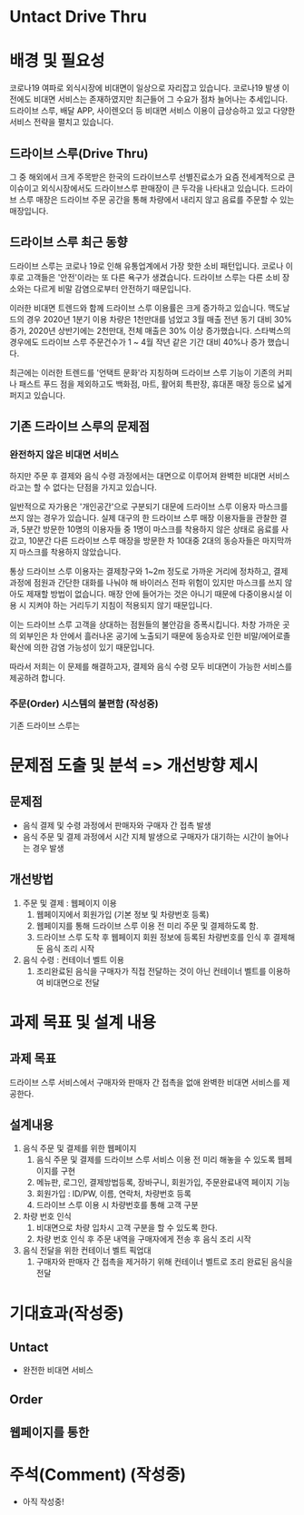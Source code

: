 # Untact Drive Thru
# 배경 및 필요성
코로나19 여파로 외식시장에 비대면이 일상으로 자리잡고 있습니다. 코로나19 발생 이전에도 비대면 서비스는 존재하였지만 최근들어 그 수요가 점차 늘어나는 추세입니다. 드라이브 스루, 배달 APP, 사이렌오더 등 비대면 서비스 이용이 급상승하고 있고 다양한 서비스 전략을 펼치고 있습니다. 

## 드라이브 스루(Drive Thru)
그 중 해외에서 크게 주목받은 한국의 드라이브스루 선별진료소가 요즘 전세계적으로 큰 이슈이고 외식시장에서도 드라이브스루 판매장이 큰 두각을 나타내고 있습니다. 드라이브 스루 매장은 드라이브 주문 공간을 통해 차량에서 내리지 않고 음료를 주문할 수 있는 매장입니다. 
## 드라이브 스루 최근 동향
드라이브 스루는 코로나 19로 인해 유통업계에서 가장 핫한 소비 패턴입니다. 코로나 이후로 고객들은 '안전'이라는 또 다른 욕구가 생겼습니다. 드라이브 스루는 다른 소비 장소와는 다르게 비말 감염으로부터 안전하기 때문입니다.

이러한 비대면 트렌드와 함께 드라이브 스루 이용률은 크게 증가하고 있습니다.
맥도날드의 경우 2020년 1분기 이용 차량은 1천만대를 넘었고 3월 매출 전년 동기 대비 30% 증가, 2020년 상반기에는 2천만대, 전체 매출은 30% 이상 증가했습니다.
스타벅스의 경우에도 드라이브 스루 주문건수가 1 ~ 4월 작년 같은 기간 대비 40%나 증가 했습니다.

최근에는 이러한 트렌드를 '언택트 문화'라 지칭하며 드라이브 스루 기능이 기존의 커피나 패스트 푸드 점을 제외하고도 백화점, 마트, 활어회 특판장, 휴대폰 매장 등으로 넓게 퍼지고 있습니다.

## 기존 드라이브 스루의 문제점
### 완전하지 않은 비대면 서비스
하지만 주문 후 결제와 음식 수령 과정에서는 대면으로 이루어져 완벽한 비대면 서비스라고는 할 수 없다는 단점을 가지고 있습니다.

일반적으로 자가용은 '개인공간'으로 구분되기 대문에 드라이브 스루 이용자 마스크를 쓰지 않는 경우가 있습니다. 실제 대구의 한 드라이브 스루 매장 이용자들을 관찰한 결과, 5분간 방문한 10명의 이용자들 중 1명이 마스크를 착용하지 않은 상태로 음료를 사갔고, 10분간 다른 드라이브 스루 매장을 방문한 차 10대중 2대의 동승자들은 마지막까지 마스크를 착용하지 않았습니다.

통상 드라이브 스루 이용자는 결제창구와 1~2m 정도로 가까운 거리에 정차하고, 결제 과정에 점원과 간단한 대화를 나눠야 해 바이러스 전파 위험이 있지만 마스크를 쓰지 않아도 제재할 방법이 없습니다. 매장 안에 들어가는 것은 아니기 때문에 다중이용시설 이용 시 지켜야 하는 거리두기 지침이 적용되지 않기 때문입니다.

이는 드라이브 스루 고객을 상대하는 점원들의 불안감을 증폭시킵니다. 차창 가까운 곳의 외부인은 차 안에서 흘러나온 공기에 노출되기 때문에 동승자로 인한 비말/에어로졸 확산에 의한 감염 가능성이 있기 때문입니다.

따라서 저희는 이 문제를 해결하고자, 결제와 음식 수령 모두 비대면이 가능한 서비스를 제공하려 합니다.

### 주문(Order) 시스템의 불편함 (작성중)
기존 드라이브 스루는 

# 문제점 도출 및 분석 => 개선방향 제시
## 문제점
- 음식 결제 및 수령 과정에서 판매자와 구매자 간 접촉 발생
- 음식 주문 및 결제 과정에서 시간 지체 발생으로 구매자가 대기하는 시간이 늘어나는 경우 발생
## 개선방법
1. 주문 및 결제 : 웹페이지 이용
   1. 웹페이지에서 회원가입 (기본 정보 및 차량번호 등록)
   2. 웹페이지를 통해 드라이브 스루 이용 전 미리 주문 및 결제하도록 함.
   3. 드라이브 스루 도착 후 웹페이지 회원 정보에 등록된 차량번호를 인식 후 결제해둔 음식 조리 시작
2. 음식 수령 : 컨테이너 벨트 이용
   1. 조리완료된 음식을 구매자가 직접 전달하는 것이 아닌 컨테이너 벨트를 이용하여 비대면으로 전달
# 과제 목표 및 설계 내용
## 과제 목표
드라이브 스루 서비스에서 구매자와 판매자 간 접촉을 없애 완벽한 비대면 서비스를 제공한다.

## 설계내용
1. 음식 주문 및 결제를 위한 웹페이지
   1. 음식 주문 및 결제를 드라이브 스루 서비스 이용 전 미리 해놓을 수 있도록 웹페이지를 구현
   2. 메뉴판, 로그인, 결제방법등록, 장바구니, 회원가입, 주문완료내역 페이지 기능
   3. 회원가입 : ID/PW, 이름, 연락처, 차량번호 등록
   4. 드라이브 스루 이용 시 차량번호를 통해 고객 구분
2. 차량 번호 인식
   1. 비대면으로 차량 입차시 고객 구분을 할 수 있도록 한다.
   2. 차량 번호 인식 후 주문 내역을 구매자에게 전송 후 음식 조리 시작
3. 음식 전달을 위한 컨테이너 벨트 픽업대
   1. 구매자와 판매자 간 접촉을 제거하기 위해 컨테이너 벨트로 조리 완료된 음식을 전달

# 기대효과(작성중)
## Untact
- 완전한 비대면 서비스
## Order
웹페이지를 통한 
---

# 주석(Comment) (작성중)
- 아직 작성중!